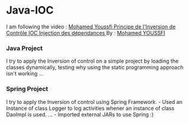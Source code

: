 # Java-IOC
I am following the video : <a href ="https://www.youtube.com/watch?v=DNb1PHaokNY&amp;list=PLxr551TUsmAprMTVCc20Dy445O4UWxS02&amp;index=23">Mohamed Youssfi Principe de l'Inversion de Contrôle IOC Injection des dépendances
</a>
By : <a href ="https://www.youtube.com/user/mohamedYoussfi">Mohamed YOUSSFI</a>
<h3>Java Project</h3>
I try to apply the Inversion of control on a simple project by loading the classes dynamically, testing why using the static programming approach isn't working ...  

<h3>Spring Project</h3>
I try to apply the Inversion of control using Spring Framework.
- Used an Instance of class Logger to log activities whener an instance of class DaoImpl is used.
...
- Imported external JARs to use Spring :)
